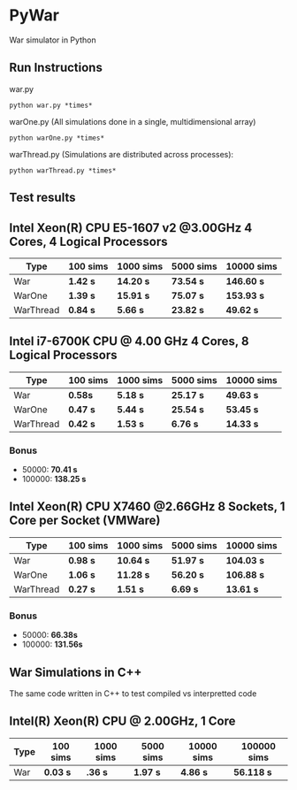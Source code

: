 # PyWar
War simulator in Python

## Run Instructions
war.py

```
python war.py *times*
```

warOne.py (All simulations done in a single, multidimensional array)

```
python warOne.py *times*
```

warThread.py (Simulations are distributed across processes):

```
python warThread.py *times*
```

## Test results
## **Intel Xeon(R) CPU E5-1607 v2 @3.00GHz 4 Cores, 4 Logical Processors**

| Type | 100 sims | 1000 sims | 5000 sims | 10000 sims |
| ------ | ------ | ------ | ------ | ------ |
| War |**1.42 s** | **14.20 s** | **73.54 s** | **146.60 s** |
| WarOne | **1.39 s** | **15.91 s** | **75.07 s** | **153.93 s** |
| WarThread | **0.84 s** | **5.66 s** | **23.82 s** | **49.62 s** |

## **Intel i7-6700K CPU @ 4.00 GHz 4 Cores, 8 Logical Processors**
| Type | 100 sims | 1000 sims | 5000 sims | 10000 sims |
| ------ | ------ | ------ | ------ | ------ |
| War |**0.58s** | **5.18 s** | **25.17 s** | **49.63 s** |
| WarOne | **0.47 s** | **5.44 s** | **25.54 s** | **53.45 s** |
| WarThread | **0.42 s** | **1.53 s** | **6.76 s** | **14.33 s** |

### Bonus
* 50000: **70.41 s**
* 100000: **138.25 s**

## **Intel Xeon(R) CPU X7460 @2.66GHz 8 Sockets, 1 Core per Socket (VMWare)**

| Type | 100 sims | 1000 sims | 5000 sims | 10000 sims |
| ------ | ------ | ------ | ------ | ------ |
| War |**0.98 s** | **10.64 s** | **51.97 s** | **104.03 s** |
| WarOne | **1.06 s** | **11.28 s** | **56.20 s** | **106.88 s** |
| WarThread | **0.27 s** | **1.51 s** | **6.69 s** | **13.61 s** |

### Bonus
* 50000: **66.38s**
* 100000: **131.56s**

## War Simulations in C++
The same code written in C++ to test compiled vs interpretted code

## **Intel(R) Xeon(R) CPU @ 2.00GHz, 1 Core**

| Type | 100 sims | 1000 sims | 5000 sims | 10000 sims | 100000 sims |
| ------ | ------ | ------ | ------ | ------ | ------ |
| War | **0.03 s** | **.36 s** | **1.97 s** | **4.86 s** | **56.118 s** |
